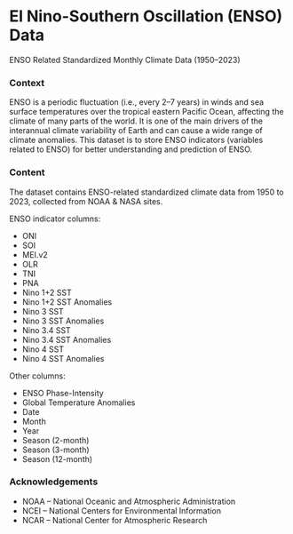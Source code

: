# El Nino-Southern Oscillation (ENSO) Data
ENSO Related Standardized Monthly Climate Data (1950–2023)

### Context
ENSO is a periodic fluctuation (i.e., every 2–7 years) in winds and sea surface temperatures over the tropical eastern Pacific Ocean, affecting the climate of many parts of the world. It is one of the main drivers of the interannual climate variability of Earth and can cause a wide range of climate anomalies. This dataset is to store  ENSO indicators (variables related to ENSO) for better understanding and prediction of ENSO.

### Content
The dataset contains ENSO-related standardized climate data from 1950 to 2023, collected from NOAA & NASA sites.

ENSO indicator columns:
- ONI
- SOI
- MEI.v2
- OLR
- TNI
- PNA
- Nino 1+2 SST
- Nino 1+2 SST Anomalies
- Nino 3 SST
- Nino 3 SST Anomalies
- Nino 3.4 SST
- Nino 3.4 SST Anomalies
- Nino 4 SST
- Nino 4 SST Anomalies

Other columns:
- ENSO Phase-Intensity
- Global Temperature Anomalies
- Date
- Month
- Year
- Season (2-month)
- Season (3-month)
- Season (12-month)

### Acknowledgements
- NOAA – National Oceanic and Atmospheric Administration
- NCEI – National Centers for Environmental Information
- NCAR – National Center for Atmospheric Research
